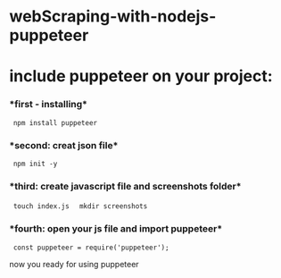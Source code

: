 # webScraping-with-nodejs-puppeteer

<h1>include puppeteer on your project:</h1>

<h3>*first - installing*</h3>

<code> npm install puppeteer </code>

<h3>*second: creat json file*</h3>

 <code>  npm init -y </code>

<h3>*third: create javascript file and screenshots folder*</h3>

<code> touch index.js </code>
<code> mkdir screenshots </code>

<h3>*fourth: open your js file and import puppeteer*</h3>

<code> const puppeteer = require('puppeteer'); </code>


now you ready for using puppeteer






